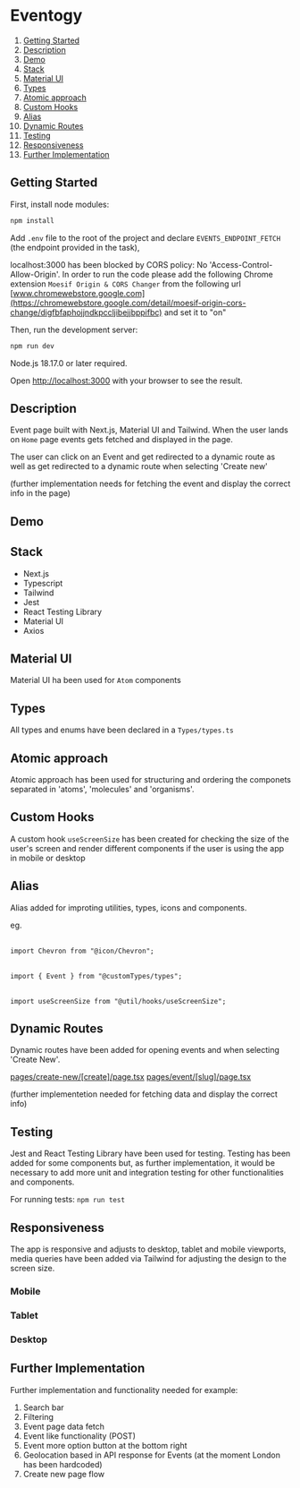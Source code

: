# Eventogy

1.  [Getting Started](#getting-started)
2.  [Description](#description)
3.  [Demo](#demo)
4.  [Stack](#stack)
5.  [Material UI](#materialUI)
6.  [Types](#types)
7.  [Atomic approach](#atomic-approach)
8.  [Custom Hooks](#customHooks)
9.  [Alias](#alias)
10. [Dynamic Routes](#dynamic-routes)
11. [Testing](#testing)
12. [Responsiveness](#responsiveness)
13. [Further Implementation](#further-implementation)

## Getting Started

First, install node modules:

```bash
npm install
```

Add `.env` file to the root of the project and declare `EVENTS_ENDPOINT_FETCH` (the endpoint provided in the task),

localhost:3000  has been blocked by CORS policy: No 'Access-Control-Allow-Origin'. In order to run the code please add the following Chrome extension `Moesif Origin & CORS Changer` from the following url [www.chromewebstore.google.com](https://chromewebstore.google.com/detail/moesif-origin-cors-change/digfbfaphojjndkpccljibejjbppifbc) and set it to "on"

Then, run the development server:

```bash
npm run dev
```

Node.js 18.17.0 or later required.

Open [http://localhost:3000](http://localhost:3000) with your browser to see the result.

## Description

Event page built with Next.js, Material UI and Tailwind. When the user lands on `Home` page events gets fetched and displayed in the page.

The user can click on an Event and get redirected to a dynamic route as well as get redirected to a dynamic route when selecting 'Create new'

(further implementation needs for fetching the event and display the correct info in the page)

## Demo


## Stack

<ul>
  <li>Next.js</li>
  <li>Typescript</li>
  <li>Tailwind</li>
  <li>Jest</li>
  <li>React Testing Library</li>
  <li>Material UI</li>
  <li>Axios</li>
</ul>

## Material UI

Material UI ha been used for `Atom` components

## Types

All types and enums have been declared in a `Types/types.ts`

## Atomic approach

Atomic approach has been used for structuring and ordering the componets separated in 'atoms', 'molecules' and 'organisms'.

## Custom Hooks

A custom hook `useScreenSize` has been created for checking the size of the user's screen and render different components if the user is using the app in mobile or desktop

## Alias

Alias added for improting utilities, types, icons and components.

eg.
<br>
<br>

`import Chevron from "@icon/Chevron";`
<br>
<br>

`import { Event } from "@customTypes/types";`
<br>
<br>

`import useScreenSize from "@util/hooks/useScreenSize";`

## Dynamic Routes

Dynamic routes have been added for opening events and when selecting 'Create New'.

[pages/create-new/[create]/page.tsx](http://localhost:3000/pages/create-new/Event)
[pages/event/[slug]/page.tsx](http://localhost:3000/pages/event/boehm-inc-1705595812)

(further implementetion needed for fetching data and display the correct info)

## Testing

Jest and React Testing Library have been used for testing. Testing has been added for some components but, as further implementation, it would be necessary to add more unit and integration testing for other functionalities and components.

For running tests: `npm run test`

## Responsiveness

The app is responsive and adjusts to desktop, tablet and mobile viewports, media queries have been added via Tailwind for adjusting the design to the screen size.

### Mobile


### Tablet


### Desktop

## Further Implementation

Further implementation and functionality needed for example:

1. Search bar
2. Filtering
3. Event page data fetch
4. Event like functionality (POST)
6. Event more option button at the bottom right
7. Geolocation based in API response for Events (at the moment London has been hardcoded)
8. Create new page flow

